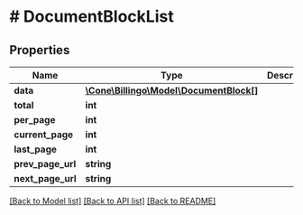 # # DocumentBlockList

## Properties

Name | Type | Description | Notes
------------ | ------------- | ------------- | -------------
**data** | [**\Cone\Billingo\Model\DocumentBlock[]**](DocumentBlock.md) |  | [optional]
**total** | **int** |  | [optional]
**per_page** | **int** |  | [optional]
**current_page** | **int** |  | [optional]
**last_page** | **int** |  | [optional]
**prev_page_url** | **string** |  | [optional]
**next_page_url** | **string** |  | [optional]

[[Back to Model list]](../../README.md#models) [[Back to API list]](../../README.md#endpoints) [[Back to README]](../../README.md)
